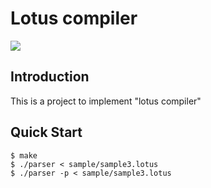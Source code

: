 # Lotus compiler

![](https://travis-ci.org/steven0129/simple-compiler.svg?branch=master)

## Introduction

This is a project to implement "lotus compiler"

## Quick Start

```
$ make
$ ./parser < sample/sample3.lotus
$ ./parser -p < sample/sample3.lotus
```
